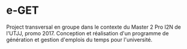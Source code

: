 # e-GET
Project transversal en groupe dans le contexte du Master 2 Pro I2N de l'UTJJ, promo 2017.  Conception et réalisation d'un programme de génération et gestion d'emplois du temps pour l'université.
